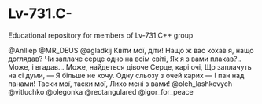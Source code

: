 # Lv-731.C-
Educational repository for members of  Lv-731.C++ group

@Anlliep 
@MR_DEUS 
@agladkij 
Квіти мої, діти!
Нащо ж вас кохав я, нащо доглядав?
Чи заплаче серце одно на всім світі,
Як я з вами плакав?.. Може, і вгадав...
Може, найдеться дівоче
Серце, карі очі,
Що заплачуть на сі думи, —
Я більше не хочу.
Одну сльозу з очей карих —
І пан над панами!
Таски мої, таски мої,
Лихо мені з вами! 
@oleh_lashkevych 
@vitluchko 
@olegonka 
@rectangulared 
@igor_for_peace 
